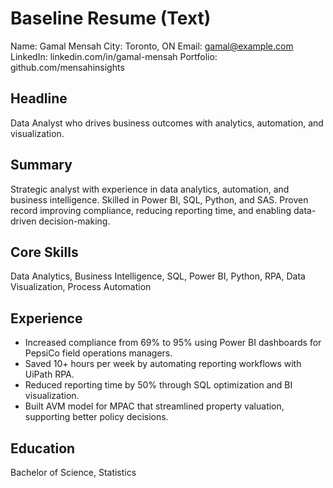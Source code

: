 # Baseline Resume (Text)

Name: Gamal Mensah
City: Toronto, ON
Email: gamal@example.com
LinkedIn: linkedin.com/in/gamal-mensah
Portfolio: github.com/mensahinsights

## Headline
Data Analyst who drives business outcomes with analytics, automation, and visualization.

## Summary
Strategic analyst with experience in data analytics, automation, and business intelligence. Skilled in Power BI, SQL, Python, and SAS. Proven record improving compliance, reducing reporting time, and enabling data-driven decision-making.

## Core Skills
Data Analytics, Business Intelligence, SQL, Power BI, Python, RPA, Data Visualization, Process Automation

## Experience
- Increased compliance from 69% to 95% using Power BI dashboards for PepsiCo field operations managers.
- Saved 10+ hours per week by automating reporting workflows with UiPath RPA.
- Reduced reporting time by 50% through SQL optimization and BI visualization.
- Built AVM model for MPAC that streamlined property valuation, supporting better policy decisions.

## Education
Bachelor of Science, Statistics
